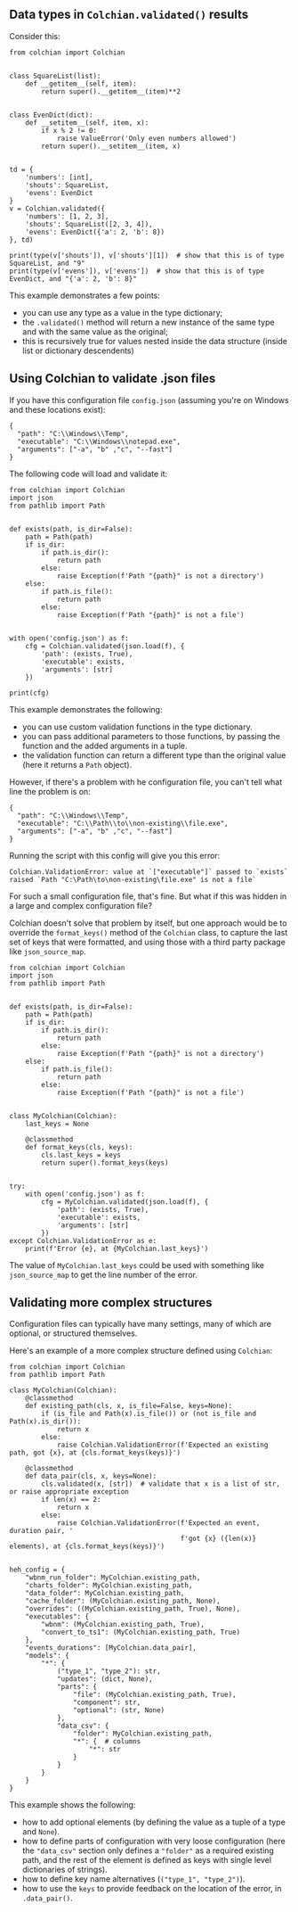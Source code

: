## Data types in `Colchian.validated()` results

Consider this:
``` { .py .copy }
from colchian import Colchian


class SquareList(list):
    def __getitem__(self, item):
        return super().__getitem__(item)**2


class EvenDict(dict):
    def __setitem__(self, item, x):
        if x % 2 != 0:
            raise ValueError('Only even numbers allowed')
        return super().__setitem__(item, x)


td = {
    'numbers': [int],
    'shouts': SquareList,
    'evens': EvenDict
}
v = Colchian.validated({
    'numbers': [1, 2, 3],
    'shouts': SquareList([2, 3, 4]),
    'evens': EvenDict({'a': 2, 'b': 8})
}, td)

print(type(v['shouts']), v['shouts'][1])  # show that this is of type SquareList, and "9"
print(type(v['evens']), v['evens'])  # show that this is of type EvenDict, and "{'a': 2, 'b': 8}"
```
This example demonstrates a few points:

- you can use any type as a value in the type dictionary;
- the `.validated()` method will return a new instance of the same type and with the same value as the original;
- this is recursively true for values nested inside the data structure (inside list or dictionary descendents)

## Using Colchian to validate .json files

If you have this configuration file `config.json` (assuming you're on Windows and these locations exist):
``` { .json .copy }
{
  "path": "C:\\Windows\\Temp",
  "executable": "C:\\Windows\\notepad.exe",
  "arguments": ["-a", "b" ,"c", "--fast"]
}
```
The following code will load and validate it:
``` { .py .copy }
from colchian import Colchian
import json
from pathlib import Path


def exists(path, is_dir=False):
    path = Path(path)
    if is_dir:
        if path.is_dir():
            return path
        else:
            raise Exception(f'Path "{path}" is not a directory')
    else:
        if path.is_file():
            return path
        else:
            raise Exception(f'Path "{path}" is not a file')


with open('config.json') as f:
    cfg = Colchian.validated(json.load(f), {
        'path': (exists, True),
        'executable': exists,
        'arguments': [str]
    })

print(cfg)
```
This example demonstrates the following:

- you can use custom validation functions in the type dictionary.
- you can pass additional parameters to those functions, by passing the function and the added arguments in a tuple.
- the validation function can return a different type than the original value (here it returns a `Path` object).

However, if there's a problem with he configuration file, you can't tell what line the problem is on:
``` { .json .copy }
{
  "path": "C:\\Windows\\Temp",
  "executable": "C:\\Path\\to\\non-existing\\file.exe",
  "arguments": ["-a", "b" ,"c", "--fast"]
}
```
Running the script with this config will give you this error:
```none
Colchian.ValidationError: value at `["executable"]` passed to `exists` raised `Path "C:\Path\to\non-existing\file.exe" is not a file`
```
For such a small configuration file, that's fine. But what if this was hidden in a large and complex configuration file?

Colchian doesn't solve that problem by itself, but one approach would be to override the `format_keys()` method of the `Colchian` class, to capture the last set of keys that were formatted, and using those with a third party package like `json_source_map`. 
``` { .py .copy }
from colchian import Colchian
import json
from pathlib import Path


def exists(path, is_dir=False):
    path = Path(path)
    if is_dir:
        if path.is_dir():
            return path
        else:
            raise Exception(f'Path "{path}" is not a directory')
    else:
        if path.is_file():
            return path
        else:
            raise Exception(f'Path "{path}" is not a file')


class MyColchian(Colchian):
    last_keys = None

    @classmethod
    def format_keys(cls, keys):
        cls.last_keys = keys
        return super().format_keys(keys)


try:
    with open('config.json') as f:
        cfg = MyColchian.validated(json.load(f), {
            'path': (exists, True),
            'executable': exists,
            'arguments': [str]
        })
except Colchian.ValidationError as e:
    print(f'Error {e}, at {MyColchian.last_keys}')
```
The value of `MyColchian.last_keys` could be used with something like `json_source_map` to get the line number of the error.

## Validating more complex structures

Configuration files can typically have many settings, many of which are optional, or structured themselves.

Here's an example of a more complex structure defined using `Colchian`:
``` { .py .copy }
from colchian import Colchian
from pathlib import Path

class MyColchian(Colchian):
    @classmethod
    def existing_path(cls, x, is_file=False, keys=None):
        if (is_file and Path(x).is_file()) or (not is_file and Path(x).is_dir()):
            return x
        else:
            raise Colchian.ValidationError(f'Expected an existing path, got {x}, at {cls.format_keys(keys)}')

    @classmethod
    def data_pair(cls, x, keys=None):
        cls.validated(x, [str])  # validate that x is a list of str, or raise appropriate exception
        if len(x) == 2:
            return x
        else:
            raise Colchian.ValidationError(f'Expected an event, duration pair, '
                                           f'got {x} ({len(x)} elements), at {cls.format_keys(keys)}')


heh_config = {
    "wbnm_run_folder": MyColchian.existing_path,
    "charts_folder": MyColchian.existing_path,
    "data_folder": MyColchian.existing_path,
    "cache_folder": (MyColchian.existing_path, None),
    "overrides": ((MyColchian.existing_path, True), None),
    "executables": {
        "wbnm": (MyColchian.existing_path, True),
        "convert_to_ts1": (MyColchian.existing_path, True)
    },
    "events_durations": [MyColchian.data_pair],
    "models": {
        "*": {
            ("type_1", "type_2"): str,
            "updates": (dict, None),
            "parts": {
                "file": (MyColchian.existing_path, True),
                "component": str,
                "optional": (str, None)
            },
            "data_csv": {
                "folder": MyColchian.existing_path,
                "*": {  # columns 
                    "*": str
                }
            }
        }
    }
}
```
This example shows the following:

- how to add optional elements (by defining the value as a tuple of a type and `None`).
- how to define parts of configuration with very loose configuration (here the `"data_csv"` section only defines a `"folder"` as a required existing path, and the rest of the element is defined as keys with single level dictionaries of strings).
- how to define key name alternatives (`("type_1", "type_2")`).
- how to use the `keys` to provide feedback on the location of the error, in `.data_pair()`.
